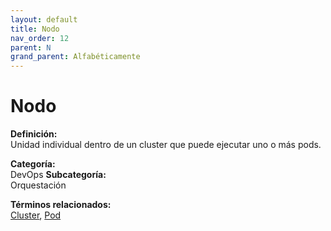```yaml
---
layout: default
title: Nodo
nav_order: 12
parent: N
grand_parent: Alfabéticamente
---
```


# Nodo

**Definición:**  
Unidad individual dentro de un cluster que puede ejecutar uno o más pods.

**Categoría:**  
DevOps 
**Subcategoría:**  
Orquestación

**Términos relacionados:**  
[Cluster](https://maleniski.github.io/diccionario-angl-tec-mx/docs/alfabeticamente/C/cluster.html), [Pod](https://maleniski.github.io/diccionario-angl-tec-mx/docs/alfabeticamente/P/pod.html)

